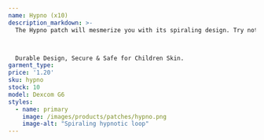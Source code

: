 ```yaml
---
name: Hypno (x10)
description_markdown: >-
  The Hypno patch will mesmerize you with its spiraling design. Try not to stare too long. 



  Durable Design, Secure & Safe for Children Skin.
garment_type:
price: '1.20'
sku: hypno
stock: 10
model: Dexcom G6
styles:
  - name: primary
    image: /images/products/patches/hypno.png
    image-alt: "Spiraling hypnotic loop"
---
```

